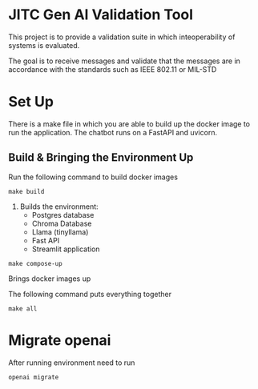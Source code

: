 # JITC Gen AI Validation Tool

This project is to provide a validation suite in which inteoperability of systems is evaluated.

The goal is to receive messages and validate that the messages are in accordance with the standards such as IEEE 802.11 or MIL-STD

# Set Up

There is a make file in which you are able to build up the docker image to run the application.
The chatbot runs on a FastAPI and uvicorn.

## Build & Bringing the Environment Up

Run the following command to build docker images

```
make build
```
1. Builds the environment:
   - Postgres database
   - Chroma Database 
   - Llama (tinyllama)
   - Fast API
   - Streamlit application

```
make compose-up
```

Brings docker images up

The following command puts everything together

```
make all
```


# Migrate openai 
After running environment need to run
```
openai migrate 
```